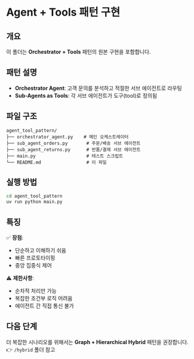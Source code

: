 # Agent + Tools 패턴 구현

## 개요
이 폴더는 **Orchestrator + Tools** 패턴의 원본 구현을 포함합니다.

## 패턴 설명
- **Orchestrator Agent**: 고객 문의를 분석하고 적절한 서브 에이전트로 라우팅
- **Sub-Agents as Tools**: 각 서브 에이전트가 도구(tool)로 정의됨

## 파일 구조
```
agent_tool_pattern/
├── orchestrator_agent.py    # 메인 오케스트레이터
├── sub_agent_orders.py       # 주문/배송 서브 에이전트
├── sub_agent_returns.py      # 반품/결제 서브 에이전트
├── main.py                   # 테스트 스크립트
└── README.md                 # 이 파일
```

## 실행 방법
```bash
cd agent_tool_pattern
uv run python main.py
```

## 특징
✅ **장점**:
- 단순하고 이해하기 쉬움
- 빠른 프로토타이핑
- 중앙 집중식 제어

⚠️ **제한사항**:
- 순차적 처리만 가능
- 복잡한 조건부 로직 어려움
- 에이전트 간 직접 통신 불가

## 다음 단계
더 복잡한 시나리오를 위해서는 **Graph + Hierarchical Hybrid** 패턴을 권장합니다.
👉 `/hybrid` 폴더 참고
